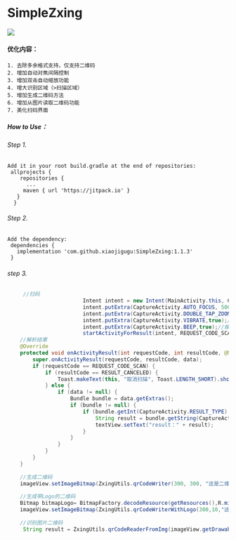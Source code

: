  
# SimpleZxing 

[![](https://www.jitpack.io/v/xiaojigugu/SimpleZxing.svg)](https://www.jitpack.io/#xiaojigugu/SimpleZxing) 
  
#### 优化内容：  
    1. 去除多余格式支持，仅支持二维码  
    2. 增加自动对焦间隔控制  
    3. 增加双击自动缩放功能  
    4. 增大识别区域（>扫描区域）  
    5. 增加生成二维码方法  
    6. 增加从图片读取二维码功能
    7. 美化扫码界面


##### How to Use：

###### Step 1.  
    Add it in your root build.gradle at the end of repositories:  
     allprojects {  
        repositories {  
          ...  
         maven { url 'https://jitpack.io' }  
       }  
      }  
      
 ###### Step 2.     
    Add the dependency:  
     dependencies {  
       implementation 'com.github.xiaojigugu:SimpleZxing:1.1.3'  
     }  
     
 ###### step 3.
```java 
     //扫码
                        Intent intent = new Intent(MainActivity.this, CaptureActivity.class);
                        intent.putExtra(CaptureActivity.AUTO_FOCUS, 500);//自动对焦时间
                        intent.putExtra(CaptureActivity.DOUBLE_TAP_ZOOM, true);//双击缩放
                        intent.putExtra(CaptureActivity.VIBRATE,true);//震动
                        intent.putExtra(CaptureActivity.BEEP,true);//蜂鸣音
                        startActivityForResult(intent, REQUEST_CODE_SCAN);
    //解析结果        
    @Override
    protected void onActivityResult(int requestCode, int resultCode, @Nullable Intent data) {
        super.onActivityResult(requestCode, resultCode, data);
        if (requestCode == REQUEST_CODE_SCAN) {
            if (resultCode == RESULT_CANCELED) {
                Toast.makeText(this, "取消扫描", Toast.LENGTH_SHORT).show();
            } else {
                if (data != null) {
                    Bundle bundle = data.getExtras();
                    if (bundle != null) {
                        if (bundle.getInt(CaptureActivity.RESULT_TYPE) == RESULT_OK) {
                            String result = bundle.getString(CaptureActivity.RESULT_STRING);
                            textView.setText("result：" + result);
                        }
                    }
                }
            }
        }
    }
    
    //生成二维码
    imageView.setImageBitmap(ZxingUtils.qrCodeWriter(300, 300, "这是二维码文字信息"));
    
    //生成带Logo的二维码
    Bitmap bitmapLogo= BitmapFactory.decodeResource(getResources(),R.mipmap.ic_launcher_round);
    imageView.setImageBitmap(ZxingUtils.qrCodeWriterWithLogo(300,10,"这是二维码文字信息",bitmapLogo));
    
    //识别图片二维码
     String result = ZxingUtils.qrCodeReaderFromImg(imageView.getDrawable());
```
